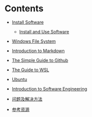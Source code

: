
# Contents

* [Install Software](./doc/InstallSoftware.md)

  * [Install and Use Software](./doc/InstallUseSoftware.md)

* [Windows File System](./doc/WindowsFileSystem.md)

* [Introduction to Markdown](./doc/Introduction2Markdown(Chinese).md) 

* [The Simple Guide to Github](./doc/TheSimpleStepsGithub(Chinese).md) 

* [The Guide to WSL](./doc/GuideWSL(Chinese).md) 

* [Ubuntu](./doc/Ubuntu-Python-CPP(Chinese).md)

* [Introduction to Software Engineering](./doc/Introduction2SoftwareEngineering.md)

* [问题及解决方法](./doc/Problem_Solution.md)

* [参考资源](./doc/References.md)
